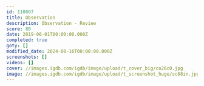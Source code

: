 ```yaml
---
id: 110807
title: Observation
description: Observation - Review
score: 80
date: 2019-06-01T00:00:00.000Z
completed: true
goty: []
modified_date: 2024-08-16T00:00:00.000Z
screenshots: []
videos: []
cover: //images.igdb.com/igdb/image/upload/t_cover_big/co26c0.jpg
image: //images.igdb.com/igdb/image/upload/t_screenshot_huge/sc68in.jpg
---
```

